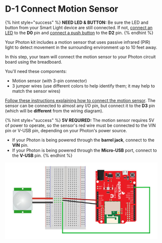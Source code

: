 # D-1 Connect Motion Sensor

{% hint style="success" %}
**NEED LED & BUTTON:**  Be sure the LED and button from your Smart Light device are still connected. If not, [connect an LED](https://docs.idew.org/code-internet-of-things/references/physical-outputs/led-lights) to the **D0** pin and [connect a push button](https://docs.idew.org/code-internet-of-things/references/physical-inputs/push-buttons) to the **D2** pin.
{% endhint %}

Your Photon kit includes a motion sensor that uses passive infrared \(PIR\) light to detect movement in the surrounding environment up to 10 feet away.

In this step, your team will connect the motion sensor to your Photon circuit board using the breadboard.

You'll need these components:

* Motion sensor \(with 3-pin connector\)
* 3 jumper wires \(use different colors to help identify them; it may help to match the sensor wires\)

[Follow these instructions explaining how to connect the motion sensor](https://docs.idew.org/code-internet-of-things/references/physical-inputs/motion-sensor). The sensor can be connected to almost any I/O pin, but connect it to the **D3** pin \(which will be **different** from the wiring diagram\).

{% hint style="success" %}
**5V REQUIRED:**  The motion sensor requires 5V of power to operate, so the sensor's red wire must be connected to the VIN pin or V-USB pin, depending on your Photon's power source.

* If your Photon is being powered through the **barrel jack**, connect to the **VIN** pin.
* If your Photon is being powered through the **Micro-USB** port, connect to the **V-USB** pin.
{% endhint %}

![Example Wiring Diagram for a Motion Sensor](../../.gitbook/assets/experiment-9a.jpg)



